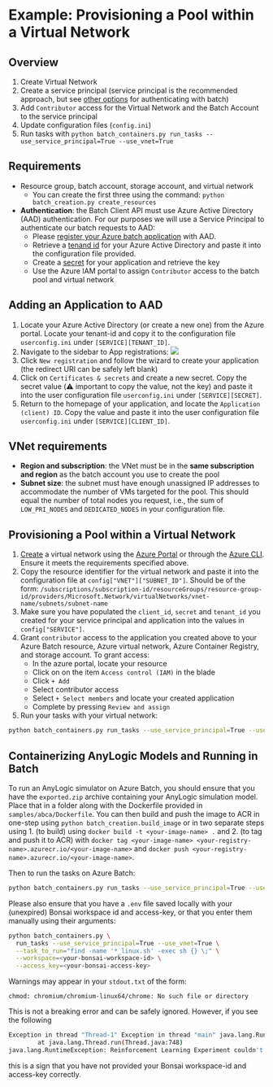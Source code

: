 # Example: Provisioning a Pool within a Virtual Network

## Overview

1. Create Virtual Network
2. Create a service principal (service principal is the recommended approach, but see [other options](https://docs.microsoft.com/en-us/azure/batch/batch-aad-auth#request-a-secret-for-your-application) for authenticating with batch)
3. Add `Contributor` access for the Virtual Network and the Batch Account to the service principal
4. Update configuration files (`config.ini`)
5. Run tasks with `python batch_containers.py run_tasks --use_service_principal=True --use_vnet=True`

## Requirements

- Resource group, batch account, storage account, and virtual network
  - You can create the first three using the command: `python batch_creation.py create_resources`
- **Authentication**: the Batch Client API must use Azure Active Directory (AAD) authentication. For our purposes we will use a Service Principal to authenticate our batch requests to AAD:
  - Please [register your Azure batch application](https://docs.microsoft.com/en-us/azure/batch/batch-aad-auth#register-your-application-with-a-tenant) with AAD.
  - Retrieve a [tenand id](https://docs.microsoft.com/en-us/azure/batch/batch-aad-auth#get-the-tenant-id-for-your-active-directory) for your Azure Active Directory and paste it into the configuration file provided.
  - Create a [secret](af1904e2-a0a9-4553-9a74-577567df8762) for your application and retrieve the key
  - Use the Azure IAM portal to assign `Contributor` access to the batch pool and virtual network

## Adding an Application to AAD

1. Locate your Azure Active Directory (or create a new one) from the Azure portal. Locate your tenant-id and copy it to the configuration file `userconfig.ini` under `[SERVICE][TENANT_ID]`.
2. Navigate to the sidebar to App registrations:
    ![](imgs/aad-app.png)  
3. Click `New registration` and follow the wizard to create your application (the redirect URI can be safely left blank)
4. Click on `Certificates & secrets` and create a new secret. Copy the secret value (⚠️ important to copy the value, not the key) and paste it into the user configuration file `userconfig.ini` under `[SERVICE][SECRET]`.
5. Return to the homepage of your application, and locate the `Application (client) ID`. Copy the value and paste it into the user configuration file `userconfig.ini` under `[SERVICE][CLIENT_ID]`.

## VNet requirements

- **Region and subscription**: the VNet must be in the **same subscription and region** as the batch account you use to create the pool
- **Subnet size**: the subnet must have enough unassigned IP addresses to accommodate the number of VMs targeted for the pool. This should equal the number of total nodes you request, i.e., the sum of `LOW_PRI_NODES` and `DEDICATED_NODES` in your configuration file.

## Provisioning a Pool within a Virtual Network

1. [Create](https://docs.microsoft.com/en-us/azure/virtual-network/manage-virtual-network#create-a-virtual-network) a virtual network using the [Azure Portal](https://docs.microsoft.com/en-us/azure/virtual-network/quick-create-portal) or through the [Azure CLI](https://docs.microsoft.com/en-us/cli/azure/network/vnet?view=azure-cli-latest#az-network-vnet-create). Ensure it meets the requirements specified above.
2. Copy the resource identifier for the virtual network and paste it into the configuration file at `config["VNET"]["SUBNET_ID"]`. Should be of the form: `/subscriptions/subscription-id/resourceGroups/resource-group-id/providers/Microsoft.Network/virtualNetworks/vnet-name/subnets/subnet-name`
3. Make sure you have populated the `client_id`, `secret` and `tenant_id` you created for your service principal and application into the values in `config["SERVICE"]`.
4. Grant `contributor` access to the application you created above to your Azure Batch resource, Azure virtual network, Azure Container Registry, and storage account. To grant access:
    - In the azure portal, locate your resource
    - Click on on the item `Access control (IAM)` in the blade
    - Click `+ Add` 
    - Select contributor access
    - Select `+ Select members` and locate your created application
    - Complete by pressing `Review and assign`
5. Run your tasks with your virtual network:

```bash
python batch_containers.py run_tasks --use_service_principal=True --use_vnet=True
```

## Containerizing AnyLogic Models and Running in Batch

To run an AnyLogic simulator on Azure Batch, you should ensure that you have the `exported.zip` archive containing your AnyLogic simulation model. Place that in a folder along with the Dockerfile provided in `samples/abca/Dockerfile`. You can then build and push the image to ACR in one-step using `python batch_creation.build_image` or in two separate steps using 1. (to build) using `docker build -t <your-image-name> .` and 2. (to tag and push it to ACR) with `docker tag <your-image-name> <your-registry-name>.azurecr.io/<your-image-name>` and `docker push <your-registry-name>.azurecr.io/<your-image-name>`.

Then to run the tasks on Azure Batch:

```bash
python batch_containers.py run_tasks --use_service_principal=True --use_vnet=True --task_to_run="find -name '*_linux.sh' -exec sh {} \;"
```

Please also ensure that you have a `.env` file saved locally with your (unexpired) Bonsai workspace id and access-key, or that you enter them manually using their arguments:

```bash
python batch_containers.py \
  run_tasks --use_service_principal=True --use_vnet=True \
  --task_to_run="find -name '*_linux.sh' -exec sh {} \;" \
  --workspace=<your-bonsai-workspace-id> \
  --access_key=<your-bonsai-access-key>
```

Warnings may appear in your `stdout.txt` of the form:

```
chmod: chromium/chromium-linux64/chrome: No such file or directory
```

This is not a breaking error and can be safely ignored. However, if you see the following

```bash
Exception in thread "Thread-1" Exception in thread "main" java.lang.RuntimeException: Protection error
        at java.lang.Thread.run(Thread.java:748)
java.lang.RuntimeException: Reinforcement Learning Experiment couldn't be created.        at activity_based_costing_analysis_bonsai.RLExperiment.main(RLExperiment.java:256)Caused by: java.lang.reflect.InvocationTargetException        ... 1 moreCaused by: java.lang.RuntimeException: Protection error        ... 1 more
```

this is a sign that you have not provided your Bonsai workspace-id and access-key correctly.
